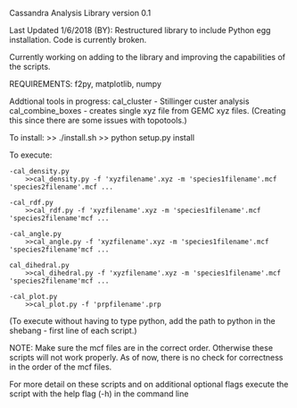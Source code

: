 <!---
   ____    _    ____ ____    _    _   _ ____  ____      _    
  / ___|  / \  / ___/ ___|  / \  | \ | |  _ \|  _ \    / \   
 | |     / _ \ \___ \___ \ / _ \ |  \| | | | | |_) |  / _ \  
 | |___ / ___ \ ___) |__) / ___ \| |\  | |_| |  _ <  / ___ \ 
  \____/_/   \_\____/____/_/   \_\_| \_|____/|_| \_\/_/   \_\
    / \   _ __   __ _| |_   _ ___(_)___                      
   / _ \ | '_ \ / _` | | | | / __| / __|                     
  / ___ \| | | | (_| | | |_| \__ \ \__ \                     
 /_/   \_\_| |_|\__,_|_|\__, |___/_|___/                     
 | |   (_) |__  _ __ __ |___/_ _   _                         
 | |   | | '_ \| '__/ _` | '__| | | |                        
 | |___| | |_) | | | (_| | |  | |_| |                        
 |_____|_|_.__/|_|  \__,_|_|   \__, |                        
                               |___/             
-->
Cassandra Analysis Library
version 0.1

Last Updated 1/6/2018 (BY): Restructured library to include Python egg installation. Code is currently broken.


Currently working on adding to the library and improving the capabilities of the scripts.

REQUIREMENTS: f2py, matplotlib, numpy

Addtional tools in progress:
	cal_cluster - Stillinger custer analysis
	cal_combine_boxes - creates single xyz file from GEMC xyz files. 
		(Creating this since there are some issues with topotools.)

To install:
	>> ./install.sh
	>> python setup.py install


To execute:

	-cal_density.py
		>>cal_density.py -f 'xyzfilename'.xyz -m 'species1filename'.mcf 'species2filename'.mcf ... 

	-cal_rdf.py
		>>cal_rdf.py -f 'xyzfilename'.xyz -m 'species1filename'.mcf 'species2filename'mcf ...

	-cal_angle.py
		>>cal_angle.py -f 'xyzfilename'.xyz -m 'species1filename'.mcf 'species2filename'mcf ...
	
	cal_dihedral.py
		>>cal_dihedral.py -f 'xyzfilename'.xyz -m 'species1filename'.mcf 'species2filename'mcf ...

	-cal_plot.py
		>>cal_plot.py -f 'prpfilename'.prp


(To execute without having to type python, add the path to python in the shebang - first line
of each script.)


NOTE: Make sure the mcf files are in the correct order. Otherwise these scripts will not
work properly. As of now, there is no check for correctness in the order of the mcf files.

For more detail on these scripts and on additional optional flags execute the script with the
help flag (-h) in the command line
